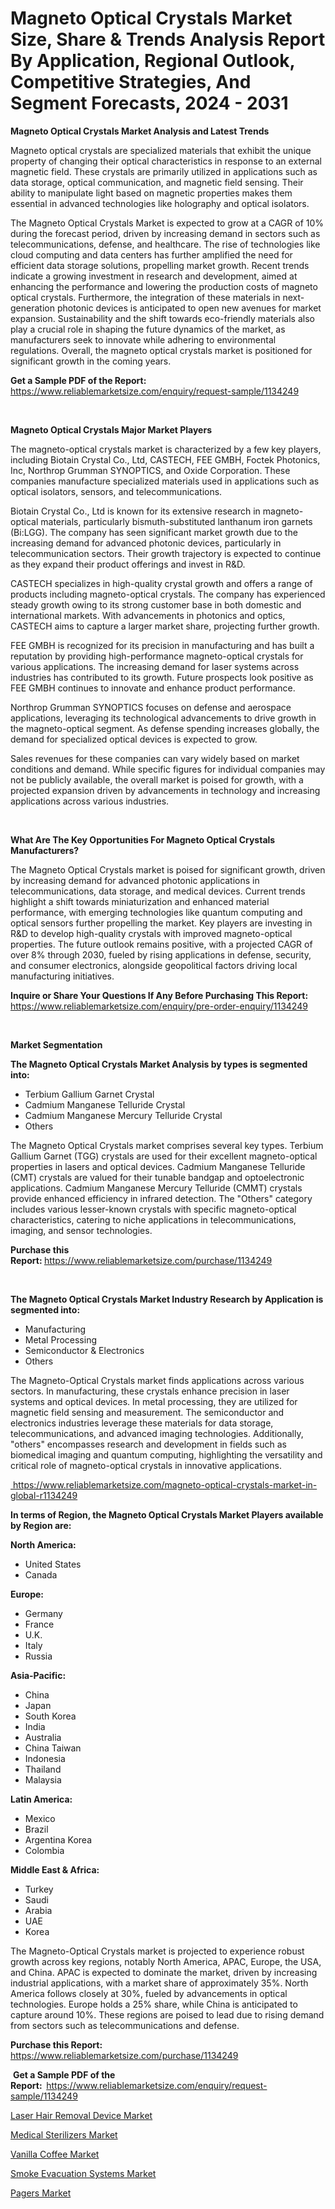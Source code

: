 <p><h1>Magneto Optical Crystals Market Size, Share & Trends Analysis Report By Application, Regional Outlook, Competitive Strategies, And Segment Forecasts, 2024 - 2031</h1></p><p><strong>Magneto Optical Crystals Market Analysis and Latest Trends</strong></p>
<p><p>Magneto optical crystals are specialized materials that exhibit the unique property of changing their optical characteristics in response to an external magnetic field. These crystals are primarily utilized in applications such as data storage, optical communication, and magnetic field sensing. Their ability to manipulate light based on magnetic properties makes them essential in advanced technologies like holography and optical isolators.</p><p>The Magneto Optical Crystals Market is expected to grow at a CAGR of 10% during the forecast period, driven by increasing demand in sectors such as telecommunications, defense, and healthcare. The rise of technologies like cloud computing and data centers has further amplified the need for efficient data storage solutions, propelling market growth. Recent trends indicate a growing investment in research and development, aimed at enhancing the performance and lowering the production costs of magneto optical crystals. Furthermore, the integration of these materials in next-generation photonic devices is anticipated to open new avenues for market expansion. Sustainability and the shift towards eco-friendly materials also play a crucial role in shaping the future dynamics of the market, as manufacturers seek to innovate while adhering to environmental regulations. Overall, the magneto optical crystals market is positioned for significant growth in the coming years.</p></p>
<p><strong>Get a Sample PDF of the Report:&nbsp;</strong> <a href="https://www.reliablemarketsize.com/enquiry/request-sample/1134249?utm_campaign=1845&utm_medium=2&utm_source=Github&utm_content=ia&utm_term=18122024&utm_id=magneto-optical-crystals">https://www.reliablemarketsize.com/enquiry/request-sample/1134249</a></p>
<p>&nbsp;</p>
<p><strong>Magneto Optical Crystals Major Market Players</strong></p>
<p><p>The magneto-optical crystals market is characterized by a few key players, including Biotain Crystal Co., Ltd, CASTECH, FEE GMBH, Foctek Photonics, Inc, Northrop Grumman SYNOPTICS, and Oxide Corporation. These companies manufacture specialized materials used in applications such as optical isolators, sensors, and telecommunications.</p><p>Biotain Crystal Co., Ltd is known for its extensive research in magneto-optical materials, particularly bismuth-substituted lanthanum iron garnets (Bi:LGG). The company has seen significant market growth due to the increasing demand for advanced photonic devices, particularly in telecommunication sectors. Their growth trajectory is expected to continue as they expand their product offerings and invest in R&D.</p><p>CASTECH specializes in high-quality crystal growth and offers a range of products including magneto-optical crystals. The company has experienced steady growth owing to its strong customer base in both domestic and international markets. With advancements in photonics and optics, CASTECH aims to capture a larger market share, projecting further growth.</p><p>FEE GMBH is recognized for its precision in manufacturing and has built a reputation by providing high-performance magneto-optical crystals for various applications. The increasing demand for laser systems across industries has contributed to its growth. Future prospects look positive as FEE GMBH continues to innovate and enhance product performance.</p><p>Northrop Grumman SYNOPTICS focuses on defense and aerospace applications, leveraging its technological advancements to drive growth in the magneto-optical segment. As defense spending increases globally, the demand for specialized optical devices is expected to grow.</p><p>Sales revenues for these companies can vary widely based on market conditions and demand. While specific figures for individual companies may not be publicly available, the overall market is poised for growth, with a projected expansion driven by advancements in technology and increasing applications across various industries.</p></p>
<p>&nbsp;</p>
<p><strong>What Are The Key Opportunities For Magneto Optical Crystals Manufacturers?</strong></p>
<p><p>The Magneto Optical Crystals market is poised for significant growth, driven by increasing demand for advanced photonic applications in telecommunications, data storage, and medical devices. Current trends highlight a shift towards miniaturization and enhanced material performance, with emerging technologies like quantum computing and optical sensors further propelling the market. Key players are investing in R&D to develop high-quality crystals with improved magneto-optical properties. The future outlook remains positive, with a projected CAGR of over 8% through 2030, fueled by rising applications in defense, security, and consumer electronics, alongside geopolitical factors driving local manufacturing initiatives.</p></p>
<p><strong>Inquire or Share Your Questions If Any Before Purchasing This Report:</strong> <a href="https://www.reliablemarketsize.com/enquiry/pre-order-enquiry/1134249?utm_campaign=1845&utm_medium=2&utm_source=Github&utm_content=ia&utm_term=18122024&utm_id=magneto-optical-crystals">https://www.reliablemarketsize.com/enquiry/pre-order-enquiry/1134249</a></p>
<p>&nbsp;</p>
<p><strong>Market Segmentation</strong></p>
<p><strong>The Magneto Optical Crystals Market Analysis by types is segmented into:</strong></p>
<p><ul><li>Terbium Gallium Garnet Crystal</li><li>Cadmium Manganese Telluride Crystal</li><li>Cadmium Manganese Mercury Telluride Crystal</li><li>Others</li></ul></p>
<p><p>The Magneto Optical Crystals market comprises several key types. Terbium Gallium Garnet (TGG) crystals are used for their excellent magneto-optical properties in lasers and optical devices. Cadmium Manganese Telluride (CMT) crystals are valued for their tunable bandgap and optoelectronic applications. Cadmium Manganese Mercury Telluride (CMMT) crystals provide enhanced efficiency in infrared detection. The "Others" category includes various lesser-known crystals with specific magneto-optical characteristics, catering to niche applications in telecommunications, imaging, and sensor technologies.</p></p>
<p><strong>Purchase this Report:&nbsp;</strong><a href="https://www.reliablemarketsize.com/purchase/1134249?utm_campaign=1845&utm_medium=2&utm_source=Github&utm_content=ia&utm_term=18122024&utm_id=magneto-optical-crystals">https://www.reliablemarketsize.com/purchase/1134249</a></p>
<p>&nbsp;</p>
<p><strong>The Magneto Optical Crystals Market Industry Research by Application is segmented into:</strong></p>
<p><ul><li>Manufacturing</li><li>Metal Processing</li><li>Semiconductor & Electronics</li><li>Others</li></ul></p>
<p><p>The Magneto-Optical Crystals market finds applications across various sectors. In manufacturing, these crystals enhance precision in laser systems and optical devices. In metal processing, they are utilized for magnetic field sensing and measurement. The semiconductor and electronics industries leverage these materials for data storage, telecommunications, and advanced imaging technologies. Additionally, "others" encompasses research and development in fields such as biomedical imaging and quantum computing, highlighting the versatility and critical role of magneto-optical crystals in innovative applications.</p></p>
<p><a href="https://www.reliablemarketsize.com/magneto-optical-crystals-market-in-global-r1134249?utm_campaign=1845&utm_medium=2&utm_source=Github&utm_content=ia&utm_term=18122024&utm_id=magneto-optical-crystals">&nbsp;https://www.reliablemarketsize.com/magneto-optical-crystals-market-in-global-r1134249</a></p>
<p><strong>In terms of Region, the Magneto Optical Crystals Market Players available by Region are:</strong></p>
<p>
    <p> <strong> North America: </strong>
        <ul>
            <li>United States</li>
            <li>Canada</li>
        </ul>
        </p> 
    <p> <strong> Europe: </strong>
        <ul>
            <li>Germany</li>
            <li>France</li>
            <li>U.K.</li>
            <li>Italy</li>
            <li>Russia</li>
        </ul>
        </p> 
    <p> <strong> Asia-Pacific: </strong>
        <ul>
            <li>China</li>
            <li>Japan</li>
            <li>South Korea</li>
            <li>India</li>
            <li>Australia</li>
            <li>China Taiwan</li>
            <li>Indonesia</li>
            <li>Thailand</li>
            <li>Malaysia</li>
        </ul>
        </p> 
    <p> <strong> Latin America: </strong>
        <ul>
            <li>Mexico</li>
            <li>Brazil</li>
            <li>Argentina Korea</li>
            <li>Colombia</li>
        </ul>
        </p> 
    <p> <strong> Middle East & Africa: </strong>
        <ul>
            <li>Turkey</li>
            <li>Saudi</li>
            <li>Arabia</li>
            <li>UAE</li>
            <li>Korea</li>
        </ul>
    </p>
    </p>
<p><p>The Magneto-Optical Crystals market is projected to experience robust growth across key regions, notably North America, APAC, Europe, the USA, and China. APAC is expected to dominate the market, driven by increasing industrial applications, with a market share of approximately 35%. North America follows closely at 30%, fueled by advancements in optical technologies. Europe holds a 25% share, while China is anticipated to capture around 10%. These regions are poised to lead due to rising demand from sectors such as telecommunications and defense.</p></p>
<p><strong>Purchase this Report: </strong><a href="https://www.reliablemarketsize.com/purchase/1134249?utm_campaign=1845&utm_medium=2&utm_source=Github&utm_content=ia&utm_term=18122024&utm_id=magneto-optical-crystals">https://www.reliablemarketsize.com/purchase/1134249</a></p>
<p>&nbsp;<strong>Get a Sample PDF of the Report:&nbsp;&nbsp;</strong><a href="https://www.reliablemarketsize.com/enquiry/request-sample/1134249?utm_campaign=1845&utm_medium=2&utm_source=Github&utm_content=ia&utm_term=18122024&utm_id=magneto-optical-crystals">https://www.reliablemarketsize.com/enquiry/request-sample/1134249</a></p>
<p><strong></strong></p>
<p><p><a href="https://www.linkedin.com/pulse/recent-analysis-laser-hair-removal-device-market-trends-share-phdue?utm_campaign=1845&utm_medium=2&utm_source=Github&utm_content=ia&utm_term=18122024&utm_id=magneto-optical-crystals">Laser Hair Removal Device Market</a></p><p><a href="https://www.linkedin.com/pulse/thorough-examination-global-medical-sterilizers-market-size-ujkje?utm_campaign=1845&utm_medium=2&utm_source=Github&utm_content=ia&utm_term=18122024&utm_id=magneto-optical-crystals">Medical Sterilizers Market</a></p><p><a href="https://www.linkedin.com/pulse/projected-growth-vanilla-coffee-market-112-cagr-from-2024-lewee?utm_campaign=1845&utm_medium=2&utm_source=Github&utm_content=ia&utm_term=18122024&utm_id=magneto-optical-crystals">Vanilla Coffee Market</a></p><p><a href="https://www.linkedin.com/pulse/smoke-evacuation-systems-market-analysisbased-predicted-68-cagr-xip1e?utm_campaign=1845&utm_medium=2&utm_source=Github&utm_content=ia&utm_term=18122024&utm_id=magneto-optical-crystals">Smoke Evacuation Systems Market</a></p><p><a href="https://www.linkedin.com/pulse/p-factrackr-ho6he?utm_campaign=1845&utm_medium=2&utm_source=Github&utm_content=ia&utm_term=18122024&utm_id=magneto-optical-crystals">Pagers Market</a></p></p>
